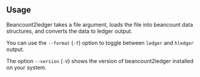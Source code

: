 ## Usage

Beancount2ledger takes a file argument, loads the file into beancount data structures, and converts the data to ledger output.

You can use the `--format` (`-f`) option to toggle between `ledger` and `hledger` output.

The option `--version` (`-V`) shows the version of beancount2ledger installed on your system.

